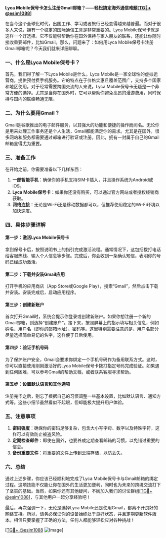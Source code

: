 **Lyca Mobile保号卡怎么注册Gmail邮箱？——轻松搞定海外通信难题[[TG💪+ @esim1088](https://t.me/s/esim1088)]**

在当今这个全球化时代，出国工作、学习或者旅行已经变得越来越普遍。而对于很多人来说，拥有一个稳定的国际通信工具是非常重要的。Lyca Mobile保号卡就是这样一个好选择。它不仅能够帮助你在国外保持与家人朋友的联系，还能让你随时接收重要邮件，比如Gmail。那么，问题来了：如何用Lyca Mobile保号卡注册Gmail邮箱呢？今天我们就来详细聊聊。

### 一、什么是Lyca Mobile保号卡？

首先，我们得了解一下Lyca Mobile是什么。Lyca Mobile是一家全球性的虚拟运营商，提供预付费手机服务。它的特点在于价格实惠且覆盖范围广，支持多个国家和地区使用。对于经常需要跨国交流的人来说，Lyca Mobile保号卡无疑是一个非常方便的选择。尤其是当你在国外时，它可以帮助你避免高昂的漫游费用，同时保持与国内的联络畅通无阻。

### 二、为什么要用Gmail？

Gmail是谷歌推出的电子邮件服务，以其强大的功能和便捷的操作而闻名。无论你是用来处理工作事务还是个人生活，Gmail都能满足你的需求。尤其是在国外，很多网站和服务都需要通过邮箱进行验证或注册。因此，拥有一封属于自己的Gmail邮箱显得尤为重要。

### 三、准备工作

在开始之前，你需要准备以下几样东西：
1. **一部智能手机**：确保你的手机支持SIM卡插入，并且操作系统为Android或iOS。
2. **Lyca Mobile保号卡**：如果你还没有购买，可以通过官方网站或者授权经销商获取。
3. **网络连接**：无论是Wi-Fi还是移动数据都可以，但推荐使用稳定的Wi-Fi环境以加快速度。

### 四、具体步骤详解

#### 第一步：激活Lyca Mobile保号卡
拿到保号卡后，按照说明书上的指引完成激活流程。通常情况下，这包括拨打电话给客服热线、输入个人信息等步骤。完成后，你会收到一条确认短信，表明你的号码已经成功激活。

#### 第二步：下载并安装Gmail应用
打开手机的应用商店（App Store或Google Play），搜索“Gmail”，然后点击下载并安装。安装完成后，启动应用程序。

#### 第三步：创建新账户
首次打开Gmail时，系统会提示你登录或创建新账户。如果你想注册一个新的Gmail邮箱，则选择“创建账户”。接下来，按照屏幕上的指示填写相关信息，例如姓名、用户名（即你的邮箱地址）、密码等。这里特别需要注意的是，用户名部分尽量选择简单易记的名字，这样便于日后使用。

#### 第四步：验证手机号码
为了保护账户安全，Gmail会要求你绑定一个手机号码作为备用联系方式。这时，你可以直接使用刚刚激活好的Lyca Mobile保号卡拨打指定号码完成验证。如果遇到任何困难，可以参考Gmail的帮助文档，或者联系客服寻求帮助。

#### 第五步：设置默认语言和其他选项
注册完毕之后，别忘了根据自己的习惯调整一些基本设置，比如默认语言、通知方式等。这些小细节虽然看似不起眼，但却能极大提升用户体验。

### 五、注意事项

1. **密码强度**：确保你的密码足够复杂，包含大小写字母、数字以及特殊字符，这样可以有效防止被盗风险。
2. **定期检查邮件**：即使在国外，也要养成定期查看邮箱的习惯，以免错过重要的信息。
3. **备份重要文件**：将重要的文件上传到云端存储，以防丢失。

### 六、总结

通过上述步骤，你应该已经顺利地完成了Lyca Mobile保号卡与Gmail邮箱的绑定过程。这项技能不仅能让你在国外的生活更加便利，同时也为未来的跨境交流打下了坚实的基础。当然，如果你还有其他疑问，不妨加入我们的讨论群组[[TG💪+ @esim1088](https://t.me/s/esim1088)]，与其他用户一起分享经验吧！

最后，再次强调一下，无论是选择Lyca Mobile还是使用Gmail，都离不开良好的网络支持。所以，请务必保证你的设备始终处于良好状态，并且定期更新软件版本。相信只要掌握了正确的方法，任何人都能够轻松应对各种挑战！

[[TG💪+ @esim1088](https://t.me/s/esim1088) ![Image](https://i.postimg.cc/4NQfJmqS/Snipaste-2025-05-13-00-14-12.png)]